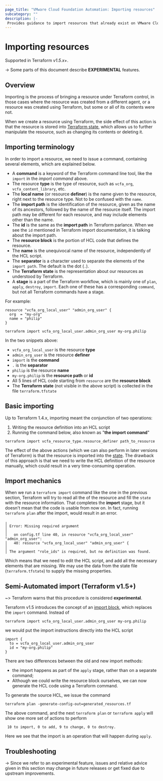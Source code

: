 ```yaml
---
page_title: "VMware Cloud Foundation Automation: Importing resources"
subcategory: ""
description: |-
 Provides guidance to import resources that already exist on VMware Cloud Foundation Automation
---
```


# Importing resources

Supported in Terraform *v1.5.x+*.

-> Some parts of this document describe **EXPERIMENTAL** features.

## Overview

Importing is the process of bringing a resource under Terraform control, in those cases where the resource was created
from a different agent, or a resource was created using Terraform, but some or all of its contents were not.

When we create a resource using Terraform, the side effect of this action is that the resource is stored into [Terraform state][terraform-state],
which allows us to further manipulate the resource, such as changing its contents or deleting it.

## Importing terminology

In order to import a resource, we need to issue a command, containing several elements, which are explained below.

- A **command** is a keyword of the Terraform command line tool, like the `import` in the _import command_ above.
- The resource **type** is the type of resource, such as `vcfa_org`, `vcfa_content_library`, etc.
- The **local name** (or resource **definer**) is the name given to the resource, right next to the resource type. Not to be confused with the `name`.
- The **import path** is the identification of the resource, given as the name of its ancestors, followed by the name of the resource itself.
  The import path may be different for each resource, and may include elements other than the name.
- The **id** is the same as the **import path** in Terraform parlance. When we see the `id` mentioned in Terraform import
  documentation, it is talking about the import path.
- The **resource block** is the portion of HCL code that defines the resource.
- The **name** is the unequivocal name of the resource, independently of the HCL script.
- The **separator** is a character used to separate the elements of the `import path`. The default is the dot (`.`).
- The **Terraform state** is the representation about our resources as understood by Terraform.
- A **stage** is a part of the Terraform workflow, which is mainly one of `plan`, `apply`, `destroy`, `import`. Each one of these
  has a corresponding `command`, but not all Terraform commands have a stage.

For example:

```hcl
resource "vcfa_org_local_user" "admin_org_user" {
  org  = "my-org"
  name = "philip"
}
```

```shell
terraform import vcfa_org_local_user.admin_org_user my-org.philip
```

In the two snippets above:

- `vcfa_org_local_user` is the resource **type**
- `admin_org_user` is the resource **definer**
- `import` is the **command**
- `.` is the **separator**
- `philip` is the resource **name**
- `my-org.philip` is the **resource path** or **id**
- All 5 lines of HCL code starting from `resource` are the **resource block**
- The **Terraform state** (not visible in the above script) is collected in the file `terraform.tfstate`

## Basic importing

Up to Terraform 1.4.x, importing meant the conjunction of two operations:
1. Writing the resource definition into an HCL script
2. Running the command below, also known as "**the import command**"

```
terraform import vcfa_resource_type.resource_definer path_to_resource
```

The effect of the above actions (which we can also perform in later versions of Terraform) is that the resource is
imported into the [state][terraform-state].
The drawback of this approach is that we need to write the HCL definition of the resource manually, which could result
in a very time-consuming operation.

## Import mechanics

When we run a `terraform import` command like the one in the previous section, Terraform will try to read all the
of the resource and fill the `state` with the resource information.
That completes the **import** stage, but it doesn't mean that the code is usable from now on.
In fact, running `terraform plan` after the import, would result in an error.

```
╷
│ Error: Missing required argument
│
│   on config.tf line 40, in resource "vcfa_org_local_user" "admin_org_user":
│   40: resource "vcfa_org_local_user" "admin_org_user" {
│
│ The argument "role_ids" is required, but no definition was found.
```

Which means that we need to edit the HCL script, and add all the necessary elements that are missing. We may use the
data from the state file (`terraform.tfstate`) to supply the missing properties.

## Semi-Automated import (Terraform v1.5+)

~> Terraform warns that this procedure is considered **experimental**.

Terraform v1.5 introduces the concept of an [import block][terraform-import], which replaces the `import` command.
Instead of

```shell
terraform import vcfa_org_local_user.admin_org_user my-org.philip
```

we would put the import instructions directly into the HCL script

```hcl
import {
  to = vcfa_org_local_user.admin_org_user
  id = "my-org.philip"
}
```

There are two differences between the old and new import methods:
- the import happens as part of the `apply` stage, rather than on a separate command;
- Although we could write the resource block ourselves, we can now generate the HCL code using a Terraform command.

To generate the source HCL, we issue the command

```shell
terraform plan -generate-config-out=generated_resources.tf
```

The above command, and the next `terraform plan` or `terraform apply` will show one more set of actions to perform

```
 10 to import, 0 to add, 9 to change, 0 to destroy.
```

Here we see that the import is an operation that will happen during `apply`.

## Troubleshooting

-> Since we refer to an experimental feature, issues and relative advice given in this section may change in future
  releases or get fixed due to upstream improvements.

[terraform-state]:https://developer.hashicorp.com/terraform/language/state
[terraform-import]:https://developer.hashicorp.com/terraform/language/import